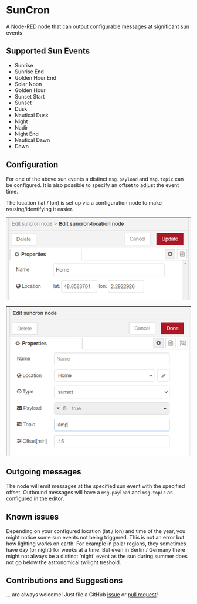 # SunCron

A Node-RED node that can output configurable messages at significant sun events

## Supported Sun Events

- Sunrise
- Sunrise End
- Golden Hour End
- Solar Noon
- Golden Hour
- Sunset Start
- Sunset
- Dusk
- Nautical Dusk
- Night
- Nadir
- Night End
- Nautical Dawn
- Dawn

## Configuration

For one of the above sun events a distinct `msg.payload` and `msg.topic` can be configured. It is also possible to specify an offset to adjust the event time.

The location (lat / lon) is set up via a configuration node to make reusing/identifying it easier.

![suncron-location config node](docs/config1.png)

![suncron node](docs/config2.png)

## Outgoing messages

The node will emit messages at the specified sun event with the specified offset. Outbound messages will have a `msg.payload` and `msg.topic` as configured in the editor.

## Known issues

Depending on your configured location (lat / lon) and time of the year, you might notice some sun events not being triggered. This is not an error but how lighting works on earth. For example in polar regions, they sometimes have day (or night) for weeks at a time. But even in Berlin / Germany there might not always be a distinct 'night' event as the sun during summer does not go below the astronomical twilight treshold.

## Contributions and Suggestions

... are always welcome! Just file a GitHub [issue](https://github.com/Cyberbeni/node-red-contrib-suncron-pro/issues) or [pull request](https://github.com/Cyberbeni/node-red-contrib-suncron-pro/pulls)!
